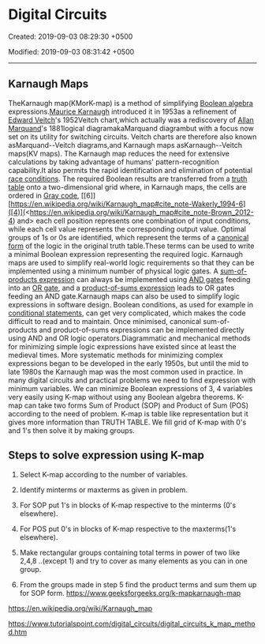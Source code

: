 # Digital Circuits

Created: 2019-09-03 08:29:30 +0500

Modified: 2019-09-03 08:31:42 +0500

---

## Karnaugh Maps

TheKarnaugh map(KMorK-map) is a method of simplifying [Boolean algebra](https://en.wikipedia.org/wiki/Boolean_algebra) expressions.[Maurice Karnaugh](https://en.wikipedia.org/wiki/Maurice_Karnaugh) introduced it in 1953as a refinement of [Edward Veitch](https://en.wikipedia.org/wiki/Edward_Veitch)'s 1952Veitch chart,which actually was a rediscovery of [Allan Marquand](https://en.wikipedia.org/wiki/Allan_Marquand)'s 1881logical diagramakaMarquand diagrambut with a focus now set on its utility for switching circuits. Veitch charts are therefore also known asMarquand--Veitch diagrams,and Karnaugh maps asKarnaugh--Veitch maps(KV maps).
The Karnaugh map reduces the need for extensive calculations by taking advantage of humans' pattern-recognition capability.It also permits the rapid identification and elimination of potential [race conditions](https://en.wikipedia.org/wiki/Race_condition).
The required Boolean results are transferred from a [truth table](https://en.wikipedia.org/wiki/Truth_table) onto a two-dimensional grid where, in Karnaugh maps, the cells are ordered in [Gray code](https://en.wikipedia.org/wiki/Gray_code), [[6]][https://en.wikipedia.org/wiki/Karnaugh_map#cite_note-Wakerly_1994-6]([4)](<<https://en.wikipedia.org/wiki/Karnaugh_map#cite_note-Brown_2012-4>) and> each cell position represents one combination of input conditions, while each cell value represents the corresponding output value. Optimal groups of 1s or 0s are identified, which represent the terms of a [canonical form](https://en.wikipedia.org/wiki/Canonical_form_(Boolean_algebra)) of the logic in the original truth table.These terms can be used to write a minimal Boolean expression representing the required logic.
Karnaugh maps are used to simplify real-world logic requirements so that they can be implemented using a minimum number of physical logic gates. A [sum-of-products expression](https://en.wikipedia.org/wiki/Sum-of-products_expression) can always be implemented using [AND gates](https://en.wikipedia.org/wiki/AND_gate) feeding into an [OR gate](https://en.wikipedia.org/wiki/OR_gate), and a [product-of-sums expression](https://en.wikipedia.org/wiki/Product-of-sums_expression) leads to OR gates feeding an AND gate.Karnaugh maps can also be used to simplify logic expressions in software design. Boolean conditions, as used for example in [conditional statements](https://en.wikipedia.org/wiki/Conditional_(programming)), can get very complicated, which makes the code difficult to read and to maintain. Once minimised, canonical sum-of-products and product-of-sums expressions can be implemented directly using AND and OR logic operators.Diagrammatic and mechanical methods for minimizing simple logic expressions have existed since at least the medieval times. More systematic methods for minimizing complex expressions began to be developed in the early 1950s, but until the mid to late 1980s the Karnaugh map was the most common used in practice.
In many digital circuits and practical problems we need to find expression with minimum variables. We can minimize Boolean expressions of 3, 4 variables very easily using K-map without using any Boolean algebra theorems. K-map can take two forms Sum of Product (SOP) and Product of Sum (POS) according to the need of problem. K-map is table like representation but it gives more information than TRUTH TABLE. We fill grid of K-map with 0's and 1's then solve it by making groups.

## Steps to solve expression using K-map

1. Select K-map according to the number of variables.

2. Identify minterms or maxterms as given in problem.

3. For SOP put 1's in blocks of K-map respective to the minterms (0's elsewhere).

4. For POS put 0's in blocks of K-map respective to the maxterms(1's elsewhere).

5. Make rectangular groups containing total terms in power of two like 2,4,8 ..(except 1) and try to cover as many elements as you can in one group.

6. From the groups made in step 5 find the product terms and sum them up for SOP form.
<https://www.geeksforgeeks.org/k-mapkarnaugh-map>

<https://en.wikipedia.org/wiki/Karnaugh_map>

<https://www.tutorialspoint.com/digital_circuits/digital_circuits_k_map_method.htm>
